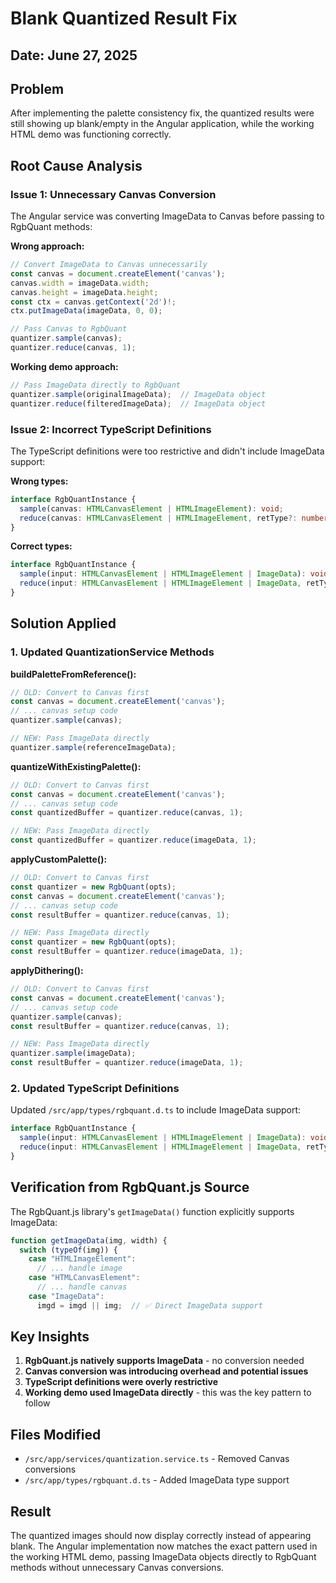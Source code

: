 # Blank Quantized Result Fix

## Date: June 27, 2025

## Problem
After implementing the palette consistency fix, the quantized results were still showing up blank/empty in the Angular application, while the working HTML demo was functioning correctly.

## Root Cause Analysis

### Issue 1: Unnecessary Canvas Conversion
The Angular service was converting ImageData to Canvas before passing to RgbQuant methods:

**Wrong approach:**
```typescript
// Convert ImageData to Canvas unnecessarily
const canvas = document.createElement('canvas');
canvas.width = imageData.width;
canvas.height = imageData.height;
const ctx = canvas.getContext('2d')!;
ctx.putImageData(imageData, 0, 0);

// Pass Canvas to RgbQuant
quantizer.sample(canvas);
quantizer.reduce(canvas, 1);
```

**Working demo approach:**
```javascript
// Pass ImageData directly to RgbQuant
quantizer.sample(originalImageData);  // ImageData object
quantizer.reduce(filteredImageData);  // ImageData object
```

### Issue 2: Incorrect TypeScript Definitions
The TypeScript definitions were too restrictive and didn't include ImageData support:

**Wrong types:**
```typescript
interface RgbQuantInstance {
  sample(canvas: HTMLCanvasElement | HTMLImageElement): void;
  reduce(canvas: HTMLCanvasElement | HTMLImageElement, retType?: number): Uint8Array;
}
```

**Correct types:**
```typescript
interface RgbQuantInstance {
  sample(input: HTMLCanvasElement | HTMLImageElement | ImageData): void;
  reduce(input: HTMLCanvasElement | HTMLImageElement | ImageData, retType?: number): Uint8Array;
}
```

## Solution Applied

### 1. Updated QuantizationService Methods

**buildPaletteFromReference():**
```typescript
// OLD: Convert to Canvas first
const canvas = document.createElement('canvas');
// ... canvas setup code
quantizer.sample(canvas);

// NEW: Pass ImageData directly
quantizer.sample(referenceImageData);
```

**quantizeWithExistingPalette():**
```typescript
// OLD: Convert to Canvas first
const canvas = document.createElement('canvas');
// ... canvas setup code
const quantizedBuffer = quantizer.reduce(canvas, 1);

// NEW: Pass ImageData directly
const quantizedBuffer = quantizer.reduce(imageData, 1);
```

**applyCustomPalette():**
```typescript
// OLD: Convert to Canvas first
const quantizer = new RgbQuant(opts);
const canvas = document.createElement('canvas');
// ... canvas setup code
const resultBuffer = quantizer.reduce(canvas, 1);

// NEW: Pass ImageData directly
const quantizer = new RgbQuant(opts);
const resultBuffer = quantizer.reduce(imageData, 1);
```

**applyDithering():**
```typescript
// OLD: Convert to Canvas first
const canvas = document.createElement('canvas');
// ... canvas setup code
quantizer.sample(canvas);
const resultBuffer = quantizer.reduce(canvas, 1);

// NEW: Pass ImageData directly
quantizer.sample(imageData);
const resultBuffer = quantizer.reduce(imageData, 1);
```

### 2. Updated TypeScript Definitions

Updated `/src/app/types/rgbquant.d.ts` to include ImageData support:
```typescript
interface RgbQuantInstance {
  sample(input: HTMLCanvasElement | HTMLImageElement | ImageData): void;
  reduce(input: HTMLCanvasElement | HTMLImageElement | ImageData, retType?: number): Uint8Array | number[] | ImageData;
}
```

## Verification from RgbQuant.js Source

The RgbQuant.js library's `getImageData()` function explicitly supports ImageData:

```javascript
function getImageData(img, width) {
  switch (typeOf(img)) {
    case "HTMLImageElement":
      // ... handle image
    case "HTMLCanvasElement":
      // ... handle canvas
    case "ImageData":
      imgd = imgd || img;  // ✅ Direct ImageData support
```

## Key Insights

1. **RgbQuant.js natively supports ImageData** - no conversion needed
2. **Canvas conversion was introducing overhead and potential issues**
3. **TypeScript definitions were overly restrictive**
4. **Working demo used ImageData directly** - this was the key pattern to follow

## Files Modified

- `/src/app/services/quantization.service.ts` - Removed Canvas conversions
- `/src/app/types/rgbquant.d.ts` - Added ImageData type support

## Result

The quantized images should now display correctly instead of appearing blank. The Angular implementation now matches the exact pattern used in the working HTML demo, passing ImageData objects directly to RgbQuant methods without unnecessary Canvas conversions.